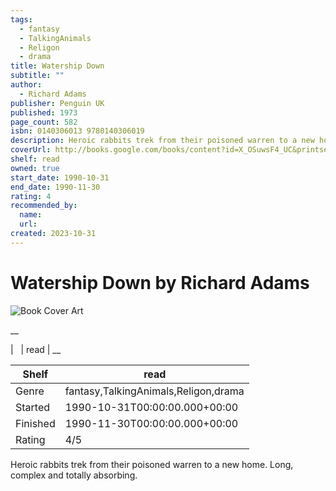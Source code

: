 ```yaml
---
tags:
  - fantasy
  - TalkingAnimals
  - Religon
  - drama
title: Watership Down
subtitle: ""
author:
  - Richard Adams
publisher: Penguin UK
published: 1973
page_count: 582
isbn: 0140306013 9780140306019
description: Heroic rabbits trek from their poisoned warren to a new home. Long, complex and totally absorbing.
coverUrl: http://books.google.com/books/content?id=X_OSuwsF4_UC&printsec=frontcover&img=1&zoom=1&source=gbs_api
shelf: read
owned: true
start_date: 1990-10-31
end_date: 1990-11-30
rating: 4
recommended_by:
  name:
  url:
created: 2023-10-31
---
```


# Watership Down by Richard Adams

![Book Cover Art](http://books.google.com/books/content?id=X_OSuwsF4_UC&printsec=frontcover&img=1&zoom=1&source=gbs_api)

__


| &nbsp; | read | __

| Shelf | read |
| --- | --- |
| Genre | fantasy,TalkingAnimals,Religon,drama |
| Started | 1990-10-31T00:00:00.000+00:00 |
| Finished | 1990-11-30T00:00:00.000+00:00 |
| Rating | 4/5 |

Heroic rabbits trek from their poisoned warren to a new home. Long, complex and totally absorbing.
